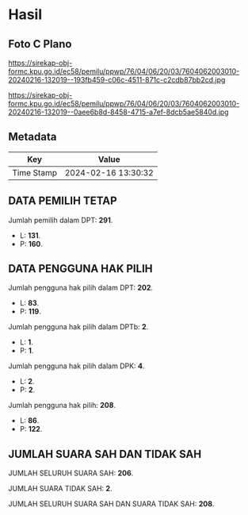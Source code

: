 # Hasil

## Foto C Plano

https://sirekap-obj-formc.kpu.go.id/ec58/pemilu/ppwp/76/04/06/20/03/7604062003010-20240216-132019--193fb459-c06c-4511-871c-c2cdb87bb2cd.jpg

https://sirekap-obj-formc.kpu.go.id/ec58/pemilu/ppwp/76/04/06/20/03/7604062003010-20240216-132019--0aee6b8d-8458-4715-a7ef-8dcb5ae5840d.jpg


## Metadata

| Key        | Value               |
| ---------- | ------------------- |
| Time Stamp | 2024-02-16 13:30:32 |


## DATA PEMILIH TETAP

Jumlah pemilih dalam DPT: **291**.
 * L: **131**.
 * P: **160**.

## DATA PENGGUNA HAK PILIH

Jumlah pengguna hak pilih dalam DPT: **202**.
 * L: **83**.
 * P: **119**.

Jumlah pengguna hak pilih dalam DPTb: **2**.
 * L: **1**.
 * P: **1**.

Jumlah pengguna hak pilih dalam DPK: **4**.
 * L: **2**.
 * P: **2**.

Jumlah pengguna hak pilih: **208**.
 * L: **86**.
 * P: **122**.

## JUMLAH SUARA SAH DAN TIDAK SAH

JUMLAH SELURUH SUARA SAH: **206**.

JUMLAH SUARA TIDAK SAH: **2**.

JUMLAH SELURUH SUARA SAH DAN SUARA TIDAK SAH: **208**.


